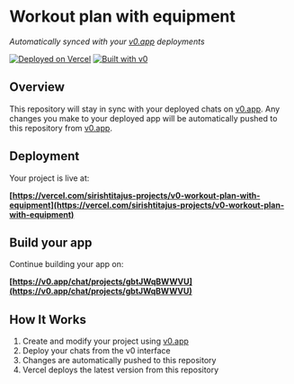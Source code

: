 # Workout plan with equipment

*Automatically synced with your [v0.app](https://v0.app) deployments*

[![Deployed on Vercel](https://img.shields.io/badge/Deployed%20on-Vercel-black?style=for-the-badge&logo=vercel)](https://vercel.com/sirishtitajus-projects/v0-workout-plan-with-equipment)
[![Built with v0](https://img.shields.io/badge/Built%20with-v0.app-black?style=for-the-badge)](https://v0.app/chat/projects/gbtJWqBWWVU)

## Overview

This repository will stay in sync with your deployed chats on [v0.app](https://v0.app).
Any changes you make to your deployed app will be automatically pushed to this repository from [v0.app](https://v0.app).

## Deployment

Your project is live at:

**[https://vercel.com/sirishtitajus-projects/v0-workout-plan-with-equipment](https://vercel.com/sirishtitajus-projects/v0-workout-plan-with-equipment)**

## Build your app

Continue building your app on:

**[https://v0.app/chat/projects/gbtJWqBWWVU](https://v0.app/chat/projects/gbtJWqBWWVU)**

## How It Works

1. Create and modify your project using [v0.app](https://v0.app)
2. Deploy your chats from the v0 interface
3. Changes are automatically pushed to this repository
4. Vercel deploys the latest version from this repository
